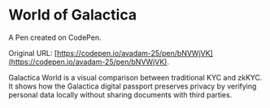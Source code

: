 # World of Galactica

A Pen created on CodePen.

Original URL: [https://codepen.io/avadam-25/pen/bNVWjVK](https://codepen.io/avadam-25/pen/bNVWjVK).

Galactica World is a visual comparison between traditional KYC and zkKYC.
It shows how the Galactica digital passport preserves privacy by verifying personal data locally without sharing documents with third parties.